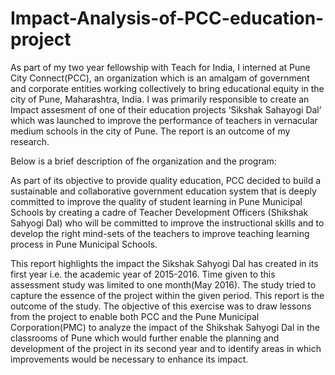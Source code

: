 # Impact-Analysis-of-PCC-education-project
As part of my two year fellowship with Teach for India, I interned at Pune City Connect(PCC), an organization which is an amalgam of government and corporate entities working collectively to bring educational equity in the city of Pune, Maharashtra, India. I was primarily responsible to create an Impact assesment of one of their education projects ‘Sikshak Sahayogi Dal’ which was launched to improve the performance of teachers in vernacular medium schools in the city of Pune. The report is an outcome of my research.

Below is a brief description of fhe organization and the program:

As part of its objective to provide quality education, PCC decided to build a sustainable and collaborative government education system that is deeply committed to improve the quality of student learning in Pune Municipal Schools by creating a cadre of Teacher Development Officers (Shikshak Sahyogi Dal) who will be committed to improve the instructional skills and to develop the right mind-sets of the teachers to improve teaching learning process in Pune Municipal Schools.

This report highlights the impact the Sikshak Sahyogi Dal has created in its first year i.e. the academic year of 2015-2016. Time given to this assessment study was limited to one month(May 2016). The study tried to capture the essence of the project within the given period. This report is the outcome of the study. The objective of this exercise was to draw lessons from the project to enable both PCC and the
Pune Municipal Corporation(PMC) to analyze the impact of the Shikshak Sahyogi Dal in the classrooms of Pune which would further enable the planning and development of the project in its second year and to identify areas in which improvements would be necessary to enhance its impact.
